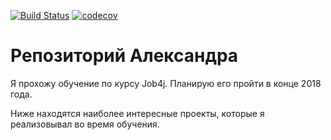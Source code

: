 [![Build Status](https://travis-ci.org/kholcold/vspomnit-vse-java4j.svg?branch=master)](https://travis-ci.org/kholcold/vspomnit-vse-java4j)
[![codecov](https://codecov.io/gh/kholcold/vspomnit-vse-java4j/branch/master/graph/badge.svg)](https://codecov.io/gh/kholcold/vspomnit-vse-java4j)

# Репозиторий Александра 

Я прохожу обучение по курсу Job4j. Планирую его пройти в конце 2018 года.

Ниже находятся наиболее интересные проекты, которые я реализовывал во время обучения.
